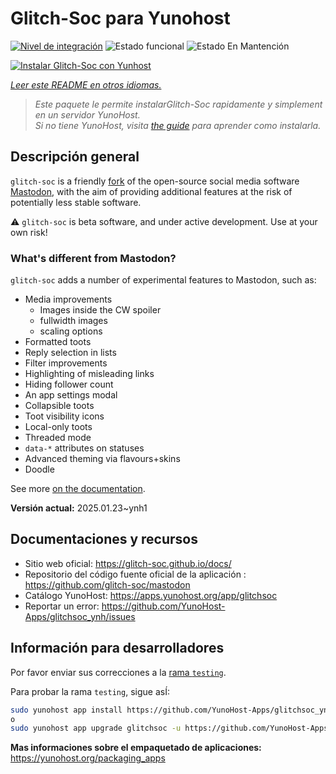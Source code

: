 <!--
Este archivo README esta generado automaticamente<https://github.com/YunoHost/apps/tree/master/tools/readme_generator>
No se debe editar a mano.
-->

# Glitch-Soc para Yunohost

[![Nivel de integración](https://apps.yunohost.org/badge/integration/glitchsoc)](https://ci-apps.yunohost.org/ci/apps/glitchsoc/)
![Estado funcional](https://apps.yunohost.org/badge/state/glitchsoc)
![Estado En Mantención](https://apps.yunohost.org/badge/maintained/glitchsoc)

[![Instalar Glitch-Soc con Yunhost](https://install-app.yunohost.org/install-with-yunohost.svg)](https://install-app.yunohost.org/?app=glitchsoc)

*[Leer este README en otros idiomas.](./ALL_README.md)*

> *Este paquete le permite instalarGlitch-Soc rapidamente y simplement en un servidor YunoHost.*  
> *Si no tiene YunoHost, visita [the guide](https://yunohost.org/install) para aprender como instalarla.*

## Descripción general

`glitch-soc` is a friendly [fork](https://en.wikipedia.org/wiki/Fork_(software_development)) of the open-source social media software [Mastodon](https://joinmastodon.org/), with the aim of providing additional features at the risk of potentially less stable software.

⚠️ `glitch-soc` is beta software, and under active development. Use at your own risk!

###  What's different from Mastodon?

`glitch-soc` adds a number of experimental features to Mastodon, such as:

- Media improvements
  - Images inside the CW spoiler
  - fullwidth images
  - scaling options
- Formatted toots
- Reply selection in lists
- Filter improvements
- Highlighting of misleading links
- Hiding follower count
- An app settings modal
- Collapsible toots
- Toot visibility icons
- Local-only toots
- Threaded mode
- `data-*` attributes on statuses
- Advanced theming via flavours+skins
- Doodle

See more [on the documentation](https://glitch-soc.github.io/docs/).


**Versión actual:** 2025.01.23~ynh1
## Documentaciones y recursos

- Sitio web oficial: <https://glitch-soc.github.io/docs/>
- Repositorio del código fuente oficial de la aplicación : <https://github.com/glitch-soc/mastodon>
- Catálogo YunoHost: <https://apps.yunohost.org/app/glitchsoc>
- Reportar un error: <https://github.com/YunoHost-Apps/glitchsoc_ynh/issues>

## Información para desarrolladores

Por favor enviar sus correcciones a la [rama `testing`](https://github.com/YunoHost-Apps/glitchsoc_ynh/tree/testing).

Para probar la rama `testing`, sigue asÍ:

```bash
sudo yunohost app install https://github.com/YunoHost-Apps/glitchsoc_ynh/tree/testing --debug
o
sudo yunohost app upgrade glitchsoc -u https://github.com/YunoHost-Apps/glitchsoc_ynh/tree/testing --debug
```

**Mas informaciones sobre el empaquetado de aplicaciones:** <https://yunohost.org/packaging_apps>
